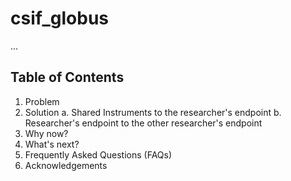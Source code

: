 # csif_globus
...

## Table of Contents 
1. Problem
2. Solution
   a. Shared Instruments to the researcher's endpoint 
   b. Researcher's endpoint to the other researcher's endpoint 
3. Why now?
4. What's next?
5. Frequently Asked Questions (FAQs)
6. Acknowledgements
